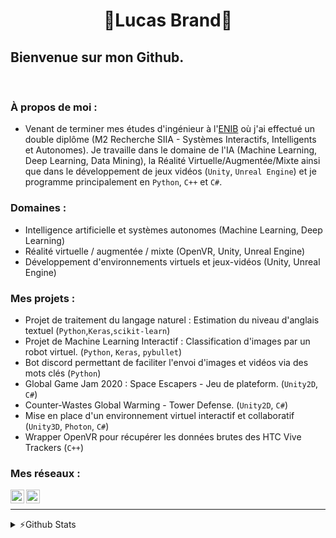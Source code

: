<h1 align="center"> 🦉Lucas Brand🦉</h1>

## Bienvenue sur mon Github.

<br />

### À propos de moi :

- Venant de terminer mes études d'ingénieur à l'[ENIB][enib_web] où j'ai effectué un double diplôme (M2 Recherche SIIA - Systèmes Interactifs, Intelligents et Autonomes). Je travaille dans le domaine de l'IA (Machine Learning, Deep Learning, Data Mining), la Réalité Virtuelle/Augmentée/Mixte ainsi que dans le développement de jeux vidéos (`Unity`, `Unreal Engine`) et je programme principalement en `Python`, `C++` et `C#`.

### Domaines :

- Intelligence artificielle et systèmes autonomes (Machine Learning, Deep Learning)
- Réalité virtuelle / augmentée / mixte (OpenVR, Unity, Unreal Engine)
- Développement d'environnements virtuels et jeux-vidéos (Unity, Unreal Engine)

### Mes projets :

- Projet de traitement du langage naturel : Estimation du niveau d'anglais textuel (`Python`,`Keras`,`scikit-learn`)
- Projet de Machine Learning Interactif : Classification d'images par un robot virtuel. (`Python`, `Keras`, `pybullet`)
- Bot discord permettant de faciliter l'envoi d'images et vidéos via des mots clés (`Python`)
- Global Game Jam 2020 : Space Escapers - Jeu de plateform. (`Unity2D`, `C#`)
- Counter-Wastes Global Warming - Tower Defense. (`Unity2D`, `C#`)
- Mise en place d'un environnement virtuel interactif et collaboratif (`Unity3D`, `Photon`, `C#`) 
- Wrapper OpenVR pour récupérer les données brutes des HTC Vive Trackers (`C++`)

### Mes réseaux :

[<img align="left" alt="LVBrand" width="22px" src="https://cdn.jsdelivr.net/npm/simple-icons@3.8.0/icons/github.svg" />][github]
[<img align="left" alt="lucas-brand-00b6651a6 | LinkedIn" width="22px" src="https://cdn.jsdelivr.net/npm/simple-icons@v3/icons/linkedin.svg" />][linkedin]

<br />

---
<details>
  <summary>⚡️Github Stats</summary>
  <img align="left" alt="LVBrand's Github Stats" src="https://github-readme-stats.vercel.app/api?username=LVBrand&show_icons=true&hide_border=true&hide=stars&include_all_commits=true"/>
</details>

[enib_web]: https://www.enib.fr/fr/
[linkedin]: https://www.linkedin.com/in/lucas-brand-00b6651a6/
[github]: https://github.com/LVBrand
